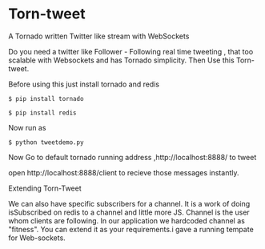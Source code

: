 # Torn-tweet

A Tornado written Twitter like stream with WebSockets

Do you need a twitter like Follower - Following real time tweeting , that too scalable with Websockets and has Tornado simplicity. Then Use this Torn-tweet.

Before using this just install tornado and redis

```
$ pip install tornado

$ pip install redis
```


Now run as

```
$ python tweetdemo.py
```

Now Go to default tornado running address ,http://localhost:8888/ to tweet 

open http://localhost:8888/client to recieve those messages instantly.

Extending Torn-Tweet 

We can also have specific subscribers for a channel. It is a work of doing isSubscribed on redis to a channel and little more JS. Channel is the user whom clients are following. In our application we hardcoded channel as "fitness". You can extend it as your requirements.i gave a running tempate for Web-sockets.
